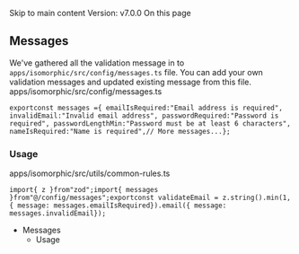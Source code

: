 Skip to main content
Version: v7.0.0
On this page
## Messages​
We've gathered all the validation message in to `apps/isomorphic/src/config/messages.ts` file. You can add your own validation messages and updated existing message from this file.
apps/isomorphic/src/config/messages.ts
```
exportconst messages ={ emailIsRequired:"Email address is required", invalidEmail:"Invalid email address", passwordRequired:"Password is required", passwordLengthMin:"Password must be at least 6 characters", nameIsRequired:"Name is required",// More messages...};
```

### Usage​
apps/isomorphic/src/utils/common-rules.ts
```
import{ z }from"zod";import{ messages }from"@/config/messages";exportconst validateEmail = z.string().min(1,{ message: messages.emailIsRequired}).email({ message: messages.invalidEmail});
```

  * Messages
    * Usage


